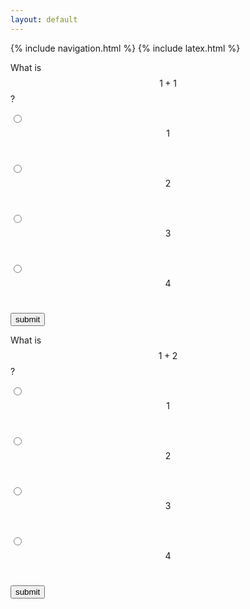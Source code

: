 ```yaml
---
layout: default
---
```


{% include navigation.html %}
{% include latex.html %}

What is $$1+1$$? <br>

<input type="radio" name="q1" value="0"> $$1$$ <br>

<input type="radio" name="q1" value="1"> $$2$$ <br>

<input type="radio" name="q1" value="0"> $$3$$ <br>

<input type="radio" name="q1" value="0" > $$4$$ <br>

<input id="submit1" type="button" value="submit"> <br>

<p id="res1"> </p>


<script>
var correct = new Audio('audio/AC.mp3');
var wrong = new Audio('audio/WA.mp3');
document.getElementById("submit1").addEventListener("click", function () {
  var score=document.querySelector('input[name="q1"]:checked').value
  
  if (score=="1"){
  	document.getElementById("res1").innerHTML="Correct"
  	correct.play();
  }
  else{
  	document.getElementById("res1").innerHTML="Wrong"
  	wrong.play();
  }
});
</script>


What is $$1+2$$? <br>

<input type="radio" name="q2" value="0"> $$1$$ <br>

<input type="radio" name="q2" value="0"> $$2$$ <br>

<input type="radio" name="q2" value="1"> $$3$$ <br>

<input type="radio" name="q2" value="0" > $$4$$ <br>

<input id="submit2" type="button" value="submit"> <br>

<p id="res2"> </p>


<script>
var correct = new Audio('audio/AC.mp3');
var wrong = new Audio('audio/WA.mp3');
document.getElementById("submit2").addEventListener("click", function () {
  var score=document.querySelector('input[name="q2"]:checked').value

  if (score=="1"){
  	document.getElementById("res2").innerHTML="Correct"
  	correct.play();
  }
  else{
  	document.getElementById("res2").innerHTML="Wrong"
  	wrong.play();
  }
});
</script>


